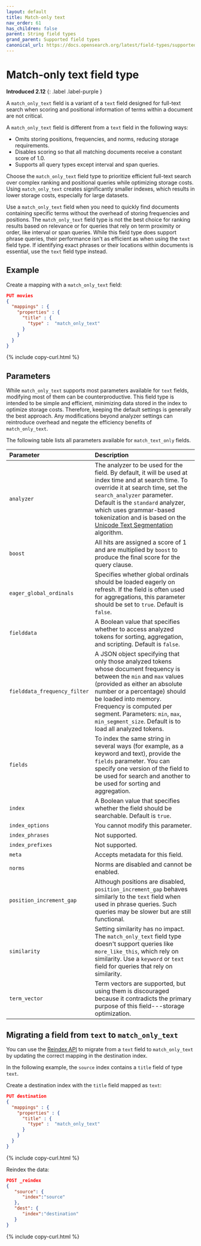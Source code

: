 ```yaml
---
layout: default
title: Match-only text
nav_order: 61
has_children: false
parent: String field types
grand_parent: Supported field types
canonical_url: https://docs.opensearch.org/latest/field-types/supported-field-types/match-only-text/
---
```


# Match-only text field type
**Introduced 2.12**
{: .label .label-purple }

A `match_only_text` field is a variant of a `text` field designed for full-text search when scoring and positional information of terms within a document are not critical.

A `match_only_text` field is different from a `text` field in the following ways:

 - Omits storing positions, frequencies, and norms, reducing storage requirements.
 - Disables scoring so that all matching documents receive a constant score of 1.0.
 - Supports all query types except interval and span queries.

Choose the `match_only_text` field type to prioritize efficient full-text search over complex ranking and positional queries while optimizing storage costs. Using `match_only_text` creates significantly smaller indexes, which results in lower storage costs, especially for large datasets. 

Use a `match_only_text` field when you need to quickly find documents containing specific terms without the overhead of storing frequencies and positions. The `match_only_text` field type is not the best choice for ranking results based on relevance or for queries that rely on term proximity or order, like interval or span queries. While this field type does support phrase queries, their performance isn't as efficient as when using the `text` field type. If identifying exact phrases or their locations within documents is essential, use the `text` field type instead.

## Example

Create a mapping with a `match_only_text` field:

```json
PUT movies
{
  "mappings" : {
    "properties" : {
      "title" : {
        "type" :  "match_only_text"
      }
    }
  }
}
```
{% include copy-curl.html %}

## Parameters

While `match_only_text` supports most parameters available for `text` fields, modifying most of them can be counterproductive. This field type is intended to be simple and efficient, minimizing data stored in the index to optimize storage costs. Therefore, keeping the default settings is generally the best approach. Any modifications beyond analyzer settings can reintroduce overhead and negate the efficiency benefits of `match_only_text`.

The following table lists all parameters available for `match_text_only` fields.

Parameter | Description
:--- | :---
`analyzer` | The analyzer to be used for the field. By default, it will be used at index time and at search time. To override it at search time, set the `search_analyzer` parameter. Default is the `standard` analyzer, which uses grammar-based tokenization and is based on the [Unicode Text Segmentation](https://unicode.org/reports/tr29/) algorithm.
`boost` |  All hits are assigned a score of 1 and are multiplied by `boost` to produce the final score for the query clause.
`eager_global_ordinals` | Specifies whether global ordinals should be loaded eagerly on refresh. If the field is often used for aggregations, this parameter should be set to `true`. Default is `false`.
`fielddata` | A Boolean value that specifies whether to access analyzed tokens for sorting, aggregation, and scripting. Default is `false`.
`fielddata_frequency_filter` | A JSON object specifying that only those analyzed tokens whose document frequency is between the `min` and `max` values (provided as either an absolute number or a percentage) should be loaded into memory. Frequency is computed per segment. Parameters: `min`, `max`, `min_segment_size`. Default is to load all analyzed tokens.
`fields` | To index the same string in several ways (for example, as a keyword and text), provide the `fields` parameter. You can specify one version of the field to be used for search and another to be used for sorting and aggregation.
`index` | A Boolean value that specifies whether the field should be searchable. Default is `true`.
`index_options` | You cannot modify this parameter.
`index_phrases` | Not supported.
`index_prefixes` | Not supported.
`meta` | Accepts metadata for this field.
`norms` | Norms are disabled and cannot be enabled.
`position_increment_gap` | Although positions are disabled, `position_increment_gap` behaves similarly to the `text` field when used in phrase queries. Such queries may be slower but are still functional.
`similarity` | Setting similarity has no impact. The `match_only_text` field type doesn't support queries like `more_like_this`, which rely on similarity. Use a `keyword` or `text` field for queries that rely on similarity.
`term_vector` | Term vectors are supported, but using them is discouraged because it contradicts the primary purpose of this field---storage optimization.

## Migrating a field from `text` to `match_only_text`

You can use the [Reindex API]({{site.url}}{{site.baseurl}}/api-reference/document-apis/reindex/) to migrate from a `text` field to `match_only_text` by updating the correct mapping in the destination index.

In the following example, the `source` index contains a `title` field of type `text`.

Create a destination index with the `title` field mapped as `text`:

```json
PUT destination
{
  "mappings" : {
    "properties" : {
      "title" : {
        "type" :  "match_only_text"
      }
    }
  }
}
```
{% include copy-curl.html %}

Reindex the data:

```json
POST _reindex
{
   "source": {
      "index":"source"
   },
   "dest": {
      "index":"destination"
   }
}
```
{% include copy-curl.html %}
